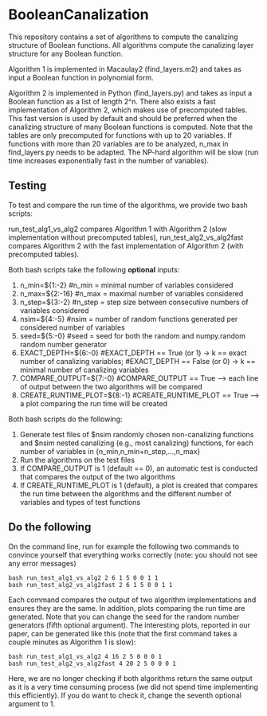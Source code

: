 # BooleanCanalization
This repository contains a set of algorithms to compute the canalizing structure of Boolean functions. All algorithms compute the canalizing layer structure for any Boolean function. 

Algorithm 1 is implemented in Macaulay2 (find_layers.m2) and takes as input a Boolean function in polynomial form. 

Algorithm 2 is implemented in Python (find_layers.py) and takes as input a Boolean function as a list of length 2^n. There also exists a fast implementation of Algorithm 2, which makes use of precomputed tables. This fast version is used by default and should be preferred when the canalizing structure of many Boolean functions is computed. Note that the tables are only precomputed for functions with up to 20 variables. If functions with more than 20 variables are to be analyzed, n_max in find_layers.py needs to be adapted. The NP-hard algorithm will be slow (run time increases exponentially fast in the number of variables).

## Testing

To test and compare the run time of the algorithms, we provide two bash scripts:

run_test_alg1_vs_alg2 compares Algorithm 1 with Algorithm 2 (slow implementation without precomputed tables), run_test_alg2_vs_alg2fast compares Algorithm 2 with the fast implementation of Algorithm 2 (with precomputed tables).

Both bash scripts take the following **optional** inputs:

1. n_min=${1:-2}               #n_min = minimal number of variables considered
2. n_max=${2:-16}              #n_max = maximal number of variables considered
3. n_step=${3:-2}              #n_step = step size between consecutive numbers of variables considered
4. nsim=${4:-5}                #nsim = number of random functions generated per considered number of variables
5. seed=${5:-0}                #seed = seed for both the random and numpy.random random number generator
6. EXACT_DEPTH=${6:-0}         #EXACT_DEPTH == True (or 1)  -> k == exact number of canalizing variables;
                            #EXACT_DEPTH == False (or 0) -> k == minimal number of canalizing variables
7. COMPARE_OUTPUT=${7:-0}      #COMPARE_OUTPUT == True -->  each line of output between the two algorithms will be compared
8. CREATE_RUNTIME_PLOT=${8:-1} #CREATE_RUNTIME_PLOT == True -->  a plot comparing the run time will be created

Both bash scripts do the following:

1. Generate test files of $nsim randomly chosen non-canalizing functions and $nsim nested canalizing (e.g., most canalizing) functions, for each number of variables in {n_min,n_min+n_step,...,n_max}
2. Run the algorithms on the test files
3. If COMPARE_OUTPUT is 1 (default == 0), an automatic test is conducted that compares the output of the two algorithms
4. If CREATE_RUNTIME_PLOT is 1 (default), a plot is created that compares the run time between the algorithms and the different number of variables and types of test functions

## Do the following

On the command line, run for example the following two commands to convince yourself that everything works correctly (note: you should not see any error messages)

    bash run_test_alg1_vs_alg2 2 6 1 5 0 0 1 1
    bash run_test_alg2_vs_alg2fast 2 6 1 5 0 0 1 1

Each command compares the output of two algorithm implementations and ensures they are the same. In addition, plots comparing the run time are generated. Note that you can change the seed for the random number generators (fifth optional argument). 
The interesting plots, reported in our paper, can be generated like this (note that the first command takes a couple minutes as Algorithm 1 is slow):

    bash run_test_alg1_vs_alg2 4 16 2 5 0 0 0 1
    bash run_test_alg2_vs_alg2fast 4 20 2 5 0 0 0 1
    
Here, we are no longer checking if both algorithms return the same output as it is a very time consuming process (we did not spend time implementing this efficiently). If you do want to check it, change the seventh optional argument to 1.
